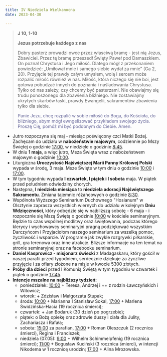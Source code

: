 ```yaml
---
title: IV Niedziela Wielkanocna
date: 2023-04-30

---
```


> **J 10, 1-10**
>
> **Jezus potrzebuje każdego z nas**
>
> Dobry pasterz prowadzi owce przez własciwą bramę - jest nią Jezus, Zbawiciel. Przez tę bramę przeszedł Święty Paweł pod Damaszkiem. On poznał Chrystusa i Jego miłość. Dlatego mógł z przekonaniem powiedzieć: „Umiłował mnie i samego siebie wydał za mnie” (Ga 2, 20). Przyjęcie tej prawdy całym umysłem, wolą i sercem może rozpalić miłość również w nas. Miłość, która niczego się nie boi, jest gotowa pobudzać innych do poznania i naśladowania Chrystusa. Tylko od nas zależy, czy chcemy być pasterzami. Nie obawiajmy się trudu ponoszonego dla zbawienia bliźniego. Nie zostawiajmy ukrytych skarbów łaski, prawdy Ewangelii, sakramentów zbawienia tylko dla siebie.
>
> <span style="color: #666699;">Panie Jezu, chcę rozpalić w sobie miłość do Boga, do Kościoła, do bliźniego, abym mógł ewngelizować przykładem swojego życia. Proszę Cię, pomóż mi być podobnym do Ciebie. Amen.
> &nbsp;

- Jutro rozpoczyna się maj - miesiąc poświęcony czci Matki Bożej. Zachęcam do udziału w **nabożeństwie majowym**, codziennie po Mszy Świętej o godzinie <u>17:00</u>, w niedziele o godzinie <u>8:45</u>.
- W dniu **1 maja**, a więc jutro, Msza Święta wraz z nabożeństwem majowym o godzinie <u>10:00</u>.
- Liturgiczna **Uroczystość Najświętszej Marii Panny Królowej Polski** wypada w środę, 3 maja. Msze Święte w tym dniu o godzinie <u>10:00</u> i <u>17:00</u>.
- W tym tygodniu wypada **I czwartek, I piątek i I sobota** maja. W piątek przed południem odwiedziny chorych.
- Następna, **I niedziela miesiąca** to **niedziela adoracji Najświętszego Sakramentu**. Zmiana tajemnic różańcowych o godzinie <u>8:30</u>.
- Wspólnota Wyższego Seminarium Duchownego "Hosianum" w Olsztynie zaprasza wszystkich wiernych do udziału w kolejnym **Dniu Wdzięczności**, który odbędzie się w najbliższą sobotę - 6 maja - i rozpocznie się Mszą Świętą o godzinie <u>10:00</u> w kościele seminaryjnym. Będzie to czas wspólnej modlitwy oraz świętowania, podczas którego klerycy i wychowawcy seminaryjni pragną podziękować wszystkim Darczyńcom i Przyjaciołom naszego seminarium za wszelką pomoc, życzliwość i wsparcie. W programie jak zwykle rozgrywki piłkarskie, grill, gra terenowa oraz inne atrakcje. Bliższe informacje na ten temat na stronie seminaryjnej oraz na facebooku seminarium.
- **Daniel Kasprowicz - misjonarz świecki** z Madagaskaru, który gościł w naszej parafii przed tygodniem, serdecznie dziękuje za życzliwe przyjęcie i za ofiary złożone na misje w kwocie 5300 złotych.
- **Próby dla dzieci** przed I Komunią Świętą w tym tygodniu w czwartek i piątek o godzinie <u>17:45</u>.
- **Intencje mszalne na najbliższy tydzień:**
  - poniedziałek: <u>10:00</u> + Teresa, Andrzej i ++ z rodzin Ławczyńskich i Witowicz;
  - wtorek: + Zdzisław i Małgorzata Stupak;
  - środa: <u>10:00</u> + Marianna I Stanisław Sokal, <u>17:00</u> + Marlena Świdzińska-Hacia (19 rocznica śmierci);
  - czwartek: + Jan Bodaruk (30 dzień po pogrzebie);
  - piątek: o Bożą opiekę oraz zdrowie duszy i ciała dla Julity, Zachariasza i Rafała;
  - sobota: <u>15:00</u> za parafian, <u>17:00</u> + Roman Oleszczuk (2 rocznica śmierci), Regina i Franciszek;
  - niedziela (07.05): <u>9:00</u> + Wilhelm Schimmelpfenig (19 rocznica śmierci); <u>11:00</u> + Bogusław Kuciński (3 rocznica śmierci), w intencji Nikodema w 1 rocznicę urodzin; <u>17:00</u> + Alina Mrozowska.
